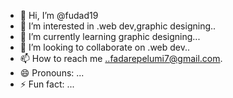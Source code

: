 - 👋 Hi, I’m @fudad19
- 👀 I’m interested in .web dev,graphic designing..
- 🌱 I’m currently learning graphic designing...
- 💞️ I’m looking to collaborate on .web dev..
- 📫 How to reach me ..fadarepelumi7@gmail.com.
- 😄 Pronouns: ...
- ⚡ Fun fact: ...

<!---
fudad19/fudad19 is a ✨ special ✨ repository because its `README.md` (this file) appears on your GitHub profile.
You can click the Preview link to take a look at your changes.
--->
